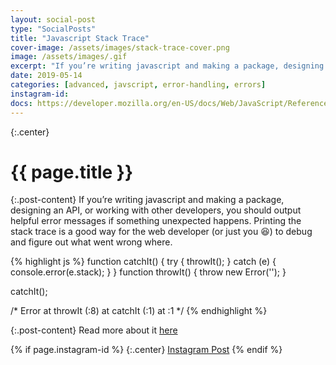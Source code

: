 ```yaml
---
layout: social-post
type: "SocialPosts"
title: "Javascript Stack Trace"
cover-image: /assets/images/stack-trace-cover.png
image: /assets/images/.gif
excerpt: "If you’re writing javascript and making a package, designing an API, or working with other developers, you should output helpful error messages if something unexpected happens."
date: 2019-05-14
categories: [advanced, javscript, error-handling, errors]
instagram-id: 
docs: https://developer.mozilla.org/en-US/docs/Web/JavaScript/Reference/Global_Objects/Error/stack
---
```

{:.center}
# {{ page.title }}

{:.post-content}
If you’re writing javascript and making a package, designing an API, or working with other developers, you should output helpful error messages if something unexpected happens.
Printing the stack trace is a good way for the web developer (or just you 😆) to debug and figure out what went wrong where.

{% highlight js %}
function catchIt() {
    try {
        throwIt();
    } catch (e) {
        console.error(e.stack); 
    }
}
function throwIt() {
    throw new Error('');
}

catchIt();

/*
 Error
 at throwIt (<anonymous>:8)
    at catchIt (<anonymous>:1)
    at <anonymous>:1
*/
{% endhighlight %}

{:.post-content}
Read more about it <a href="{{page.docs}}" target="_blank">here</a>

{% if page.instagram-id %}
{:.center}
<a class="insta-link" href="https://www.instagram.com/p/{{page.instagram-id}}" target="_blank">Instagram Post</a>
{% endif %}
